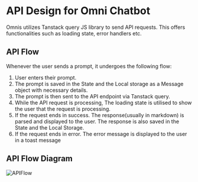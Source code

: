 # API Design for Omni Chatbot

Omnis utilizes Tanstack query JS library to send API requests. This offers functionalities such as loading state, error handlers etc.

## API Flow

Whenever the user sends a prompt, it undergoes the following flow:

1. User enters their prompt.
2. The prompt is saved in the State and the Local storage as a Message object with necessary details.
3. The prompt is then sent to the API endpoint via Tanstack query.
4. While the API request is processing, The loading state is utilised to show the user that the request is processing.
5. If the request ends in success. The response(usually in markdown) is parsed and displayed to the user. The response is also saved in the State and the Local Storage.
6. If the request ends in error. The error message is displayed to the user in a toast message

## API Flow Diagram

![APIFlow](https://github.com/fosslover69/omnis-chatbot/assets/67329471/a70e15d9-863c-4b13-95f4-6b3224ddaf00)
